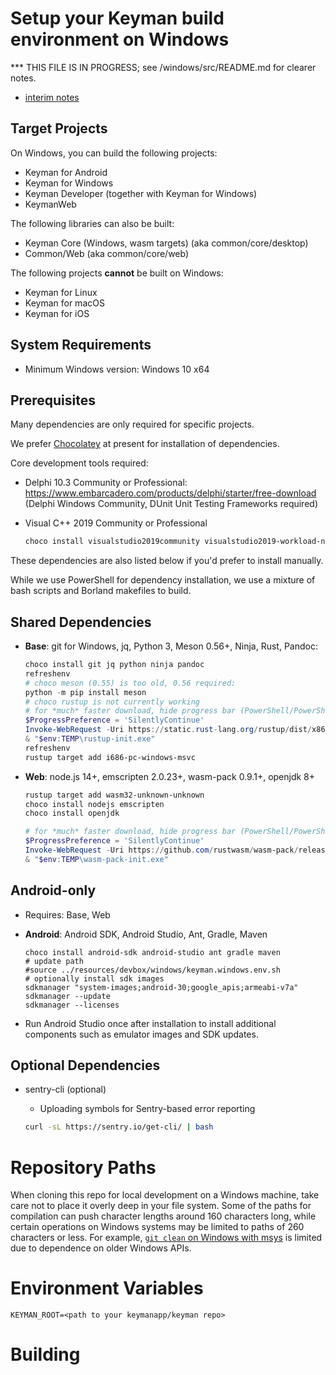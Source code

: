 # Setup your Keyman build environment on Windows

*** THIS FILE IS IN PROGRESS; see /windows/src/README.md for clearer notes.
* [interim notes](../../windows/src/README.md)

## Target Projects

On Windows, you can build the following projects:

* Keyman for Android
* Keyman for Windows
* Keyman Developer (together with Keyman for Windows)
* KeymanWeb

The following libraries can also be built:

* Keyman Core (Windows, wasm targets) (aka common/core/desktop)
* Common/Web (aka common/core/web)

The following projects **cannot** be built on Windows:

* Keyman for Linux
* Keyman for macOS
* Keyman for iOS

## System Requirements

* Minimum Windows version: Windows 10 x64

## Prerequisites

Many dependencies are only required for specific projects.

We prefer [Chocolatey](https://chocolatey.org/install) at present for
installation of dependencies.

Core development tools required:
* Delphi 10.3 Community or Professional:
  https://www.embarcadero.com/products/delphi/starter/free-download (Delphi
  Windows Community, DUnit Unit Testing Frameworks required)
* Visual C++ 2019 Community or Professional

  ```ps1
  choco install visualstudio2019community visualstudio2019-workload-nativedesktop visualstudio2019buildtools
  ```

<!--
The remaining dependencies can be installed via script:
  `resources/devbox/windows/windows.sh`

This script will also update your environment to the values in:
  `resources/devbox/windows/keyman.windows.env.sh`

It will also add these environment settings to your local profile?
-->

These dependencies are also listed below if you'd prefer to install manually.


While we use PowerShell for dependency installation, we use a mixture of bash
scripts and Borland makefiles to build.

## Shared Dependencies

* **Base**: git for Windows, jq, Python 3, Meson 0.56+, Ninja, Rust, Pandoc:

  ```ps1
  choco install git jq python ninja pandoc
  refreshenv
  # choco meson (0.55) is too old, 0.56 required:
  python -m pip install meson
  # choco rustup is not currently working
  # for *much* faster download, hide progress bar (PowerShell/PowerShell#2138)
  $ProgressPreference = 'SilentlyContinue'
  Invoke-WebRequest -Uri https://static.rust-lang.org/rustup/dist/x86_64-pc-windows-msvc/rustup-init.exe -OutFile $env:TEMP\rustup-init.exe
  & "$env:TEMP\rustup-init.exe"
  refreshenv
  rustup target add i686-pc-windows-msvc
  ```

* **Web**: node.js 14+, emscripten 2.0.23+, wasm-pack 0.9.1+, openjdk 8+

  ```ps1
  rustup target add wasm32-unknown-unknown
  choco install nodejs emscripten
  choco install openjdk

  # for *much* faster download, hide progress bar (PowerShell/PowerShell#2138)
  $ProgressPreference = 'SilentlyContinue'
  Invoke-WebRequest -Uri https://github.com/rustwasm/wasm-pack/releases/download/v0.9.1/wasm-pack-init.exe -OutFile $env:TEMP\wasm-pack-init.exe
  & "$env:TEMP\wasm-pack-init.exe"
  ```

## Android-only

* Requires: Base, Web
* **Android**: Android SDK, Android Studio, Ant, Gradle, Maven

  ```shell
  choco install android-sdk android-studio ant gradle maven
  # update path
  #source ../resources/devbox/windows/keyman.windows.env.sh
  # optionally install sdk images
  sdkmanager "system-images;android-30;google_apis;armeabi-v7a"
  sdkmanager --update
  sdkmanager --licenses
  ```

* Run Android Studio once after installation to install additional components
  such as emulator images and SDK updates.

## Optional Dependencies

* sentry-cli (optional)
  - Uploading symbols for Sentry-based error reporting

  ```bash
  curl -sL https://sentry.io/get-cli/ | bash
  ```

# Repository Paths

When cloning this repo for local development on a Windows machine, take care not
to place it overly deep in your file system. Some of the paths for compilation
can push character lengths around 160 characters long, while certain operations
on Windows systems may be limited to paths of 260 characters or less. For
example, [`git clean` on Windows with
msys](https://stackoverflow.com/questions/22575662/filename-too-long-in-git-for-windows/22575737#22575737)
is limited due to dependence on older Windows APIs.

# Environment Variables

```
KEYMAN_ROOT=<path to your keymanapp/keyman repo>

```

# Building